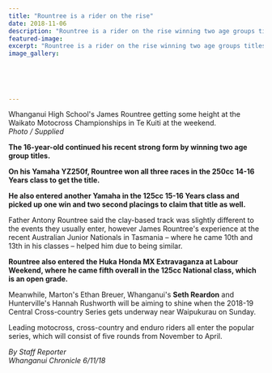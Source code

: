 ```yaml
---
title: "Rountree is a rider on the rise"
date: 2018-11-06
description: "Rountree is a rider on the rise winning two age groups titles at the Waikato Motocross Champs in Te Kuiti at the weekend..."
featured-image: 
excerpt: "Rountree is a rider on the rise winning two age groups titles at the Waikato Motocross Champs in Te Kuiti at the weekend."
image_gallery:
	
	
	
	
	
---
```


<p class="element element-paragraph">Whanganui High School's James Rountree getting some height at the Waikato Motocross Championships in Te Kuiti at the weekend.<br /><em>Photo / Supplied</em></p>
<p class="element element-paragraph"><strong>The 16-year-old continued his recent strong form by winning two age group titles.</strong></p>
<p class="element element-paragraph"><strong>On his Yamaha YZ250f, Rountree won all three races in the 250cc 14-16 Years class to get the title.</strong></p>
<p class="element element-paragraph"><strong>He also entered another Yamaha in the 125cc 15-16 Years class and picked up one win and two second placings to claim that title as well.</strong></p>
<p class="element element-paragraph">Father Antony Rountree said the clay-based track was slightly different to the events they usually enter, however James Rountree's experience at the recent Australian Junior Nationals in Tasmania &ndash; where he came 10th and 13th in his classes &ndash; helped him due to being similar.</p>
<p class="element element-paragraph"><strong>Rountree also entered the Huka Honda MX Extravaganza at Labour Weekend, where he came fifth overall in the 125cc National class, which is an open grade.</strong></p>
<p class="element element-paragraph">Meanwhile, Marton's Ethan Breuer, Whanganui's <strong>Seth Reardon</strong> and Hunterville's Hannah Rushworth will be aiming to shine when the 2018-19 Central Cross-country Series gets underway near Waipukurau on Sunday.&nbsp;</p>
<p class="element element-paragraph">Leading motocross, cross-country and enduro riders all enter the popular series, which will consist of five rounds from November to April.</p>
<p class="element element-paragraph"><em>By Staff Reporter</em><br /><em>Whanganui Chronicle 6/11/18</em></p>


